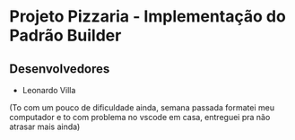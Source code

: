# Projeto Pizzaria - Implementação do Padrão Builder

## Desenvolvedores

- Leonardo Villa

(To com um pouco de dificuldade ainda, semana passada formatei meu computador e to com problema no vscode em casa, entreguei pra não atrasar mais ainda)
